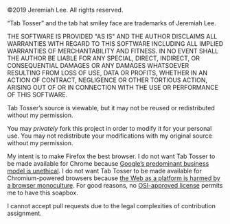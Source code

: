 ©2019 Jeremiah Lee. All rights reserved.

“Tab Tosser” and the tab hat smiley face are trademarks of Jeremiah Lee.

THE SOFTWARE IS PROVIDED "AS IS" AND THE AUTHOR DISCLAIMS ALL WARRANTIES WITH REGARD TO THIS SOFTWARE INCLUDING ALL IMPLIED WARRANTIES OF MERCHANTABILITY AND FITNESS. IN NO EVENT SHALL THE AUTHOR BE LIABLE FOR ANY SPECIAL, DIRECT, INDIRECT, OR CONSEQUENTIAL DAMAGES OR ANY DAMAGES WHATSOEVER RESULTING FROM LOSS OF USE, DATA OR PROFITS, WHETHER IN AN ACTION OF CONTRACT, NEGLIGENCE OR OTHER TORTIOUS ACTION, ARISING OUT OF OR IN CONNECTION WITH THE USE OR PERFORMANCE OF THIS SOFTWARE.

Tab Tosser’s source is viewable, but it may not be reused or redistributed without my permission.

You may _privately_ fork this project in order to modify it for your personal use. You may not redistribute your modifications with my original source without my permission.

My intent is to make Firefox the best browser. I do not want Tab Tosser to be made available for Chrome because [Google’s predominant business model is unethical][1]. I do not want Tab Tosser to be made available for Chromium-powered browsers because [the Web as a platform is harmed by a browser monoculture][2]. For good reasons, no [OSI-approved license][3] permits me to have this soapbox.

I cannot accept pull requests due to the legal complexities of contribution assignment.

[1]: https://2018.ar.al/notes/spyware-2.0/ "Spyware 2.0"
[2]: https://blog.mozilla.org/blog/2018/12/06/goodbye-edge/ "Goodbye, EdgeHTML"
[3]: https://opensource.org/licenses
